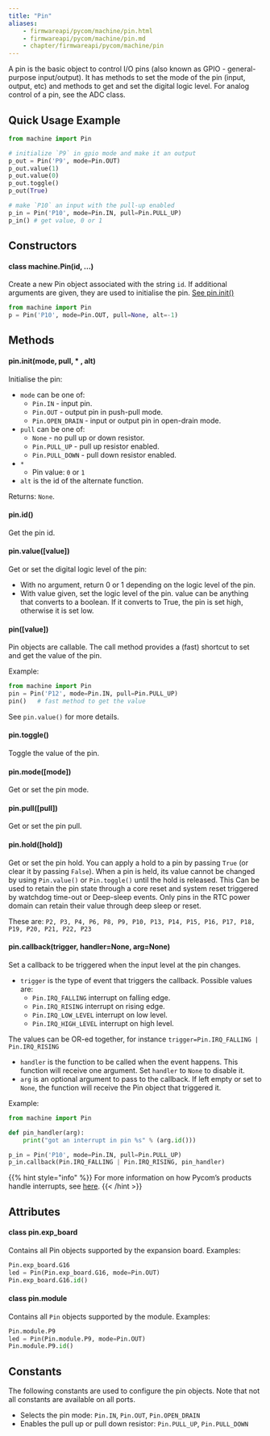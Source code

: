 ```yaml
---
title: "Pin"
aliases:
    - firmwareapi/pycom/machine/pin.html
    - firmwareapi/pycom/machine/pin.md
    - chapter/firmwareapi/pycom/machine/pin
---
```


A pin is the basic object to control I/O pins (also known as GPIO - general-purpose input/output). It has methods to set the mode of the pin (input, output, etc) and methods to get and set the digital logic level. For analog control of a pin, see the ADC class.

## Quick Usage Example

```python
from machine import Pin

# initialize `P9` in gpio mode and make it an output
p_out = Pin('P9', mode=Pin.OUT)
p_out.value(1)
p_out.value(0)
p_out.toggle()
p_out(True)

# make `P10` an input with the pull-up enabled
p_in = Pin('P10', mode=Pin.IN, pull=Pin.PULL_UP)
p_in() # get value, 0 or 1
```

## Constructors

#### class machine.Pin(id, ...)

Create a new Pin object associated with the string `id`. If additional arguments are given, they are used to initialise the pin. [See pin.init()](pin.md#pin-init-mode-pull-alt)

```python
from machine import Pin
p = Pin('P10', mode=Pin.OUT, pull=None, alt=-1)
```

## Methods

#### pin.init(mode, pull, \* , alt)

Initialise the pin:

* `mode` can be one of:
  * `Pin.IN` - input pin.
  * `Pin.OUT` - output pin in push-pull mode.
  * `Pin.OPEN_DRAIN` - input or output pin in open-drain mode.
* `pull` can be one of:
  * `None` - no pull up or down resistor.
  * `Pin.PULL_UP` - pull up resistor enabled.
  * `Pin.PULL_DOWN` - pull down resistor enabled.
* `*`
  * Pin value: `0` or `1`
* `alt` is the id of the alternate function.

Returns: `None`.

#### pin.id()

Get the pin id.

#### pin.value(\[value\])

Get or set the digital logic level of the pin:

* With no argument, return 0 or 1 depending on the logic level of the pin.
* With value given, set the logic level of the pin. value can be anything that converts to a boolean. If it converts to True, the pin is set high, otherwise it is set low.

#### pin(\[value\])

Pin objects are callable. The call method provides a (fast) shortcut to set and get the value of the pin.

Example:

```python
from machine import Pin
pin = Pin('P12', mode=Pin.IN, pull=Pin.PULL_UP)
pin()   # fast method to get the value
```

See `pin.value()` for more details.

#### pin.toggle()

Toggle the value of the pin.

#### pin.mode(\[mode\])

Get or set the pin mode.

#### pin.pull(\[pull\])

Get or set the pin pull.

#### pin.hold(\[hold\])

Get or set the pin hold. You can apply a hold to a pin by passing `True` (or clear it by passing `False`). When a pin is held, its value cannot be changed by using `Pin.value()` or `Pin.toggle()` until the hold is released. This Can be used to retain the pin state through a core reset and system reset triggered by watchdog time-out or Deep-sleep events. Only pins in the RTC power domain can retain their value through deep sleep or reset.

These are: `P2, P3, P4, P6, P8, P9, P10, P13, P14, P15, P16, P17, P18, P19, P20, P21, P22, P23`

#### pin.callback(trigger, handler=None, arg=None)

Set a callback to be triggered when the input level at the pin changes.

* `trigger` is the type of event that triggers the callback. Possible values are:
  * `Pin.IRQ_FALLING` interrupt on falling edge.
  * `Pin.IRQ_RISING` interrupt on rising edge.
  * `Pin.IRQ_LOW_LEVEL` interrupt on low level.
  * `Pin.IRQ_HIGH_LEVEL` interrupt on high level.

The values can be OR-ed together, for instance `trigger=Pin.IRQ_FALLING | Pin.IRQ_RISING`

* `handler` is the function to be called when the event happens. This function will receive one argument. Set `handler` to `None` to disable it.
* `arg` is an optional argument to pass to the callback. If left empty or set to `None`, the function will receive the Pin object that triggered it.

Example:

```python
from machine import Pin

def pin_handler(arg):
    print("got an interrupt in pin %s" % (arg.id()))

p_in = Pin('P10', mode=Pin.IN, pull=Pin.PULL_UP)
p_in.callback(Pin.IRQ_FALLING | Pin.IRQ_RISING, pin_handler)
```

{{% hint style="info" %}}
For more information on how Pycom’s products handle interrupts, see [here](../../notes.md#interrupt-handling).
{{< /hint >}}

## Attributes

#### class pin.exp\_board

Contains all Pin objects supported by the expansion board. Examples:

```python
Pin.exp_board.G16
led = Pin(Pin.exp_board.G16, mode=Pin.OUT)
Pin.exp_board.G16.id()
```

#### class pin.module

Contains all `Pin` objects supported by the module. Examples:

```python
Pin.module.P9
led = Pin(Pin.module.P9, mode=Pin.OUT)
Pin.module.P9.id()
```

## Constants

The following constants are used to configure the pin objects. Note that not all constants are available on all ports.

* Selects the pin mode: `Pin.IN`, `Pin.OUT`, `Pin.OPEN_DRAIN`
* Enables the pull up or pull down resistor: `Pin.PULL_UP`, `Pin.PULL_DOWN`

